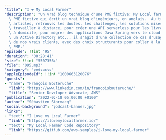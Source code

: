 ```yaml
---
"title": "I ❤️ My Local Farmer"
"description": "Un vrai blog technique d'une PME fictive: My Local farmer est une\
  \ PME fictive qui écrit un vrai blog d'ingénieurs, en anglais.  Au travers de ces\
  \ articles, retrouvez les doutes, les challenges, les solutions mises en place pour\
  \ travailler à distance, pour créer une API serverless pour les livraisons des commandes\
  \ à domicile, pour migrer des applications Java Spring vers le cloud AWS, pour intégrer\
  \ un Active Directory etc... il s'agit d'une collection de cas d'usage réels, inspirés\
  \ de nos vrais clients, avec des choix structurants pour coller à la réalité d'une\
  \ PME."
"episode": !!int "95"
"duration": "00:28:41"
"size": !!int "55073564"
"file": "095.mp3"
"category": "podcasts"
"appleEpisodeId": !!int "1000663120076"
"guests":
- "name": "François Bouteruche"
  "link": "https://www.linkedin.com/in/francoisbouteruche/"
  "title": "Senior Developer Advocate, AWS"
"publication": "2022-02-18 05:00:00 +0100"
"author": "Sébastien Stormacq"
"social-background": "podcast-banner.jpg"
"links":
- "text": "I Love my Local Farmer"
  "link": "https://ilovemylocalfarmer.io/"
- "text": "My Local Farmer Code Repository"
  "link": "https://github.com/aws-samples/i-love-my-local-farmer"
---
```

